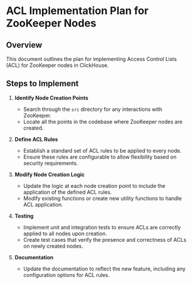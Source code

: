# ACL Implementation Plan for ZooKeeper Nodes

## Overview

This document outlines the plan for implementing Access Control Lists (ACL) for ZooKeeper nodes in ClickHouse.

## Steps to Implement

1. **Identify Node Creation Points**
   - Search through the `src` directory for any interactions with ZooKeeper.
   - Locate all the points in the codebase where ZooKeeper nodes are created.

2. **Define ACL Rules**
   - Establish a standard set of ACL rules to be applied to every node.
   - Ensure these rules are configurable to allow flexibility based on security requirements.

3. **Modify Node Creation Logic**
   - Update the logic at each node creation point to include the application of the defined ACL rules.
   - Modify existing functions or create new utility functions to handle ACL application.

4. **Testing**
   - Implement unit and integration tests to ensure ACLs are correctly applied to all nodes upon creation.
   - Create test cases that verify the presence and correctness of ACLs on newly created nodes.

5. **Documentation**
   - Update the documentation to reflect the new feature, including any configuration options for ACL rules.
